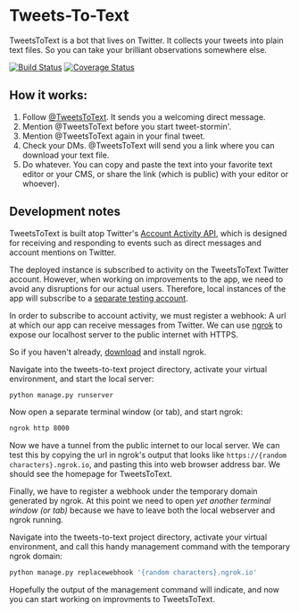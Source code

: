 # Tweets-To-Text

TweetsToText is a bot that lives on Twitter. It collects your tweets into plain text files. So you can take your brilliant observations somewhere else.

[![Build Status](https://travis-ci.org/rji-futures-lab/tweets-to-text.svg?branch=master)](https://travis-ci.org/rji-futures-lab/tweets-to-text)
[![Coverage Status](https://coveralls.io/repos/github/rji-futures-lab/tweets-to-text/badge.svg?branch=master)](https://coveralls.io/github/rji-futures-lab/tweets-to-text?branch=master)

## How it works:

1. Follow [@TweetsToText](https://twitter.com/TweetsToText). It sends you a welcoming direct message.
2. Mention @TweetsToText before you start tweet-stormin'.
3. Mention @TweetsToText again in your final tweet.
4. Check your DMs. @TweetsToText will send you a link where you can download your text file.
5. Do whatever. You can copy and paste the text into your favorite text editor or your CMS, or share the link (which is public) with your editor or whoever).

## Development notes

TweetsToText is built atop Twitter's [Account Activity API](https://developer.twitter.com/en/docs/accounts-and-users/subscribe-account-activity/overview), which is designed for receiving and responding to events such as direct messages and account mentions on Twitter.

The deployed instance is subscribed to activity on the TweetsToText Twitter account. However, when working on improvements to the app, we need to avoid any disruptions for our actual users. Therefore, local instances of the app will subscribe to a [separate testing account](https://twitter.com/T2Tproto).

In order to subscribe to account activity, we must register a webhook: A url at which our app can receive messages from Twitter. We can use [ngrok](https://ngrok.com/) to expose our localhost server to the public internet with HTTPS.

So if you haven't already, [download](https://ngrok.com/download) and install ngrok.

Navigate into the tweets-to-text project directory, activate your virtual environment, and start the local server:

```sh
python manage.py runserver
```

Now open a separate terminal window (or tab), and start ngrok:

```sh
ngrok http 8000
```

Now we have a tunnel from the public internet to our local server. We can test this by copying the url in ngrok's output that looks like `https://{random characters}.ngrok.io`, and pasting this into web browser address bar. We should see the homepage for TweetsToText.

Finally, we have to register a webhook under the temporary domain generated by ngrok. At this point we need to open *yet another terminal window (or tab)* because we have to leave both the local webserver and ngrok running.

Navigate into the tweets-to-text project directory, activate your virtual environment, and call this handy management command with the temporary ngrok domain:

```sh
python manage.py replacewebhook '{random characters}.ngrok.io'
```

Hopefully the output of the management command will indicate, and now you can start working on improvments to TweetsToText.
